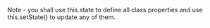 Note - you shall use this.state to define all class properties and use this.setState() to update any of them.